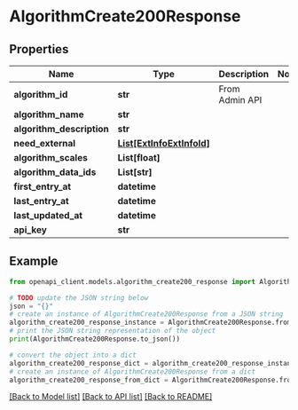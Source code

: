 # AlgorithmCreate200Response


## Properties

Name | Type | Description | Notes
------------ | ------------- | ------------- | -------------
**algorithm_id** | **str** | From Admin API | 
**algorithm_name** | **str** |  | 
**algorithm_description** | **str** |  | 
**need_external** | [**List[ExtInfoExtInfoId]**](ExtInfoExtInfoId.md) |  | 
**algorithm_scales** | **List[float]** |  | 
**algorithm_data_ids** | **List[str]** |  | 
**first_entry_at** | **datetime** |  | 
**last_entry_at** | **datetime** |  | 
**last_updated_at** | **datetime** |  | 
**api_key** | **str** |  | 

## Example

```python
from openapi_client.models.algorithm_create200_response import AlgorithmCreate200Response

# TODO update the JSON string below
json = "{}"
# create an instance of AlgorithmCreate200Response from a JSON string
algorithm_create200_response_instance = AlgorithmCreate200Response.from_json(json)
# print the JSON string representation of the object
print(AlgorithmCreate200Response.to_json())

# convert the object into a dict
algorithm_create200_response_dict = algorithm_create200_response_instance.to_dict()
# create an instance of AlgorithmCreate200Response from a dict
algorithm_create200_response_from_dict = AlgorithmCreate200Response.from_dict(algorithm_create200_response_dict)
```
[[Back to Model list]](../README.md#documentation-for-models) [[Back to API list]](../README.md#documentation-for-api-endpoints) [[Back to README]](../README.md)


